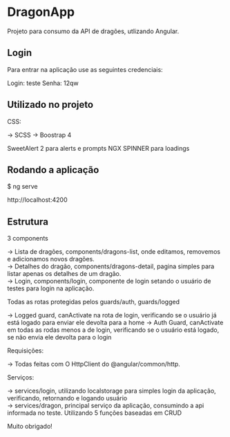 # DragonApp

Projeto para consumo da API de dragões, utlizando Angular.

## Login

Para entrar na aplicação use as seguintes credenciais:

Login: teste
Senha: 12qw

## Utilizado no projeto

CSS: 

-> SCSS
-> Boostrap 4

SweetAlert 2 para alerts e prompts
NGX SPINNER para loadings

## Rodando a aplicação

$ ng serve 

http://localhost:4200

## Estrutura

3 components 

-> Lista de dragões, components/dragons-list, onde editamos, removemos e adicionamos novos dragões.  
-> Detalhes do dragão, components/dragons-detail, pagina simples para listar apenas os detalhes de um dragão.  
-> Login, components/login, componente de login setando o usuário de testes para login na aplicação.  

Todas as rotas protegidas pelos guards/auth, guards/logged

-> Logged guard, canActivate na rota de login, verificando se o usuário já está logado para enviar ele devolta para a home
-> Auth Guard, canActivate em todas as rodas menos a de login, verificando se o usuário está logado, se não envia ele devolta para o login

Requisições:

-> Todas feitas com O HttpClient do @angular/common/http.

Serviços:

-> services/login, utilizando localstorage para simples login da aplicação, verificando, retornando e logando usuário  
-> services/dragon, principal serviço da aplicação, consumindo a api informada no teste. Utilizando 5 funções baseadas em CRUD  


Muito obrigado!